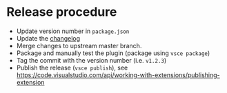 
# Release procedure

- Update version number in `package.json`
- Update the [changelog](CHANGELOG.md)
- Merge changes to upstream master branch.
- Package and manually test the plugin (package using `vsce package`)
- Tag the commit with the version number (i.e. `v1.2.3`)
- Publish the release (`vsce publish`), see https://code.visualstudio.com/api/working-with-extensions/publishing-extension

